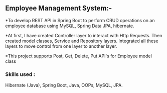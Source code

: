 
## Employee Management System:-

*To develop REST API in Spring Boot to perform CRUD operations on an employee database using MySQL, Spring Data JPA, hibernate.

*At first, I have created Controller layer to interact with Http Requests. Then created model classes, Service and Repository layers. Integrated all these layers to move control from one layer to another layer.

*This project supports Post, Get, Delete, Put API's for Employee model class


### Skills used : 
Hibernate (Java),
Spring Boot,
Java,
OOPs,
MySQL,
JPA.

